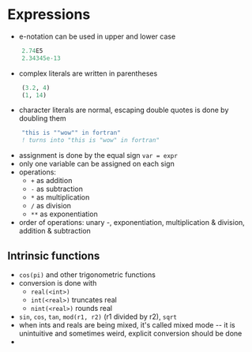 # Expressions

- e-notation can be used in upper and lower case 
```fortran
    2.74E5
    2.34345e-13
```
- complex literals are written in parentheses
```fortran
    (3.2, 4)
    (1, 14)
```
- character literals are normal, escaping double quotes is done by doubling them
```fortran
    "this is ""wow"" in fortran"
    ! turns into "this is "wow" in fortran"
```
- assignment is done by the equal sign `var = expr`
- only one variable can be assigned on each sign
- operations:
    - `+` as addition
    - `-` as subtraction
    - `*` as multiplication
    - `/` as division
    - `**` as exponentiation
- order of operations: unary -, exponentiation, multiplication & division, addition & subtraction

## Intrinsic functions

- `cos(pi)` and other trigonometric functions
- conversion is done with 
    - `real(<int>)`
    - `int(<real>)` truncates real
    - `nint(<real>)` rounds real
- `sin`, `cos`, `tan`, `mod(r1, r2)` (r1 divided by r2), `sqrt`
- when ints and reals are being mixed, it's called mixed mode -- it is unintuitive and sometimes weird, explicit conversion should be done
- 
